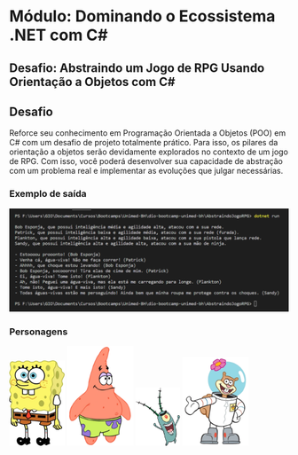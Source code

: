 # Módulo: Dominando o Ecossistema .NET com C#  
## Desafio: Abstraindo um Jogo de RPG Usando Orientação a Objetos com C#  

## Desafio  

Reforce seu conhecimento em Programação Orientada a Objetos (POO) em C# com um desafio de projeto totalmente prático. Para isso, os pilares da orientação a objetos serão devidamente explorados no contexto de um jogo de RPG. Com isso, você poderá desenvolver sua capacidade de abstração com um problema real e implementar as evoluções que julgar necessárias. 
  
### Exemplo de saída  
<img src="https://github.com/FlavioMartinsCruz/dio-bootcamp-unimed-bh/blob/master/AbstraindoJogoRPG/scr/img/output.PNG?raw=true"/>  

  
### Personagens  
<img src="https://github.com/FlavioMartinsCruz/dio-bootcamp-unimed-bh/blob/master/AbstraindoJogoRPG/scr/img/BobEsponja.png?raw=true" width="100" />  
<img src="https://github.com/FlavioMartinsCruz/dio-bootcamp-unimed-bh/blob/master/AbstraindoJogoRPG/scr/img/Patrick.png?raw=true" width="120" />  
<img src="https://github.com/FlavioMartinsCruz/dio-bootcamp-unimed-bh/blob/master/AbstraindoJogoRPG/scr/img/Plankton.png?raw=true" width="80" />  
<img src="https://github.com/FlavioMartinsCruz/dio-bootcamp-unimed-bh/blob/master/AbstraindoJogoRPG/scr/img/Sandy.png?raw=true" width="120" />  
